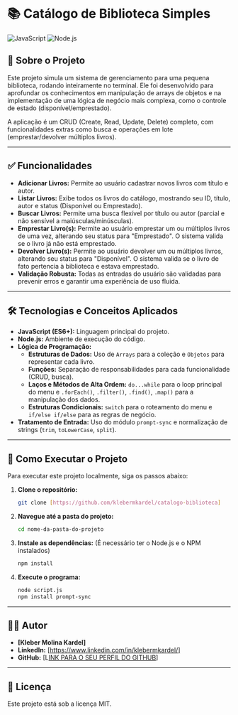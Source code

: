 # 📚 Catálogo de Biblioteca Simples

![JavaScript](https://img.shields.io/badge/JavaScript-F7DF1E?style=for-the-badge&logo=javascript&logoColor=black)
![Node.js](https://img.shields.io/badge/Node.js-339933?style=for-the-badge&logo=nodedotjs&logoColor=white)

## 📖 Sobre o Projeto

Este projeto simula um sistema de gerenciamento para uma pequena biblioteca, rodando inteiramente no terminal. Ele foi desenvolvido para aprofundar os conhecimentos em manipulação de arrays de objetos e na implementação de uma lógica de negócio mais complexa, como o controle de estado (disponível/emprestado).

A aplicação é um CRUD (Create, Read, Update, Delete) completo, com funcionalidades extras como busca e operações em lote (emprestar/devolver múltiplos livros).

---

## ✅ Funcionalidades

* **Adicionar Livros:** Permite ao usuário cadastrar novos livros com título e autor.
* **Listar Livros:** Exibe todos os livros do catálogo, mostrando seu ID, título, autor e status (Disponível ou Emprestado).
* **Buscar Livros:** Permite uma busca flexível por título ou autor (parcial e não sensível a maiúsculas/minúsculas).
* **Emprestar Livro(s):** Permite ao usuário emprestar um ou múltiplos livros de uma vez, alterando seu status para "Emprestado". O sistema valida se o livro já não está emprestado.
* **Devolver Livro(s):** Permite ao usuário devolver um ou múltiplos livros, alterando seu status para "Disponível". O sistema valida se o livro de fato pertencia à biblioteca e estava emprestado.
* **Validação Robusta:** Todas as entradas do usuário são validadas para prevenir erros e garantir uma experiência de uso fluida.

---

## 🛠️ Tecnologias e Conceitos Aplicados

* **JavaScript (ES6+):** Linguagem principal do projeto.
* **Node.js:** Ambiente de execução do código.
* **Lógica de Programação:**
    * **Estruturas de Dados:** Uso de `Arrays` para a coleção e `Objetos` para representar cada livro.
    * **Funções:** Separação de responsabilidades para cada funcionalidade (CRUD, busca).
    * **Laços e Métodos de Alta Ordem:** `do...while` para o loop principal do menu e `.forEach()`, `.filter()`, `.find()`, `.map()` para a manipulação dos dados.
    * **Estruturas Condicionais:** `switch` para o roteamento do menu e `if/else if/else` para as regras de negócio.
* **Tratamento de Entrada:** Uso do módulo `prompt-sync` e normalização de strings (`trim`, `toLowerCase`, `split`).

---

## 🚀 Como Executar o Projeto

Para executar este projeto localmente, siga os passos abaixo:

1.  **Clone o repositório:**
    ```bash
    git clone [https://github.com/klebermkardel/catalogo-biblioteca]
    ```

2.  **Navegue até a pasta do projeto:**
    ```bash
    cd nome-da-pasta-do-projeto
    ```

3.  **Instale as dependências:**
    (É necessário ter o Node.js e o NPM instalados)
    ```bash
    npm install
    ```

4.  **Execute o programa:**
    ```bash
    node script.js
    npm install prompt-sync
    ```

---

## 👨‍💻 Autor

* **[Kleber Molina Kardel]**
* **LinkedIn:** [https://www.linkedin.com/in/klebermkardel/]
* **GitHub:** [L[INK PARA O SEU PERFIL DO GITHUB](https://www.linkedin.com/in/klebermkardel/)]

---

## 📄 Licença

Este projeto está sob a licença MIT.